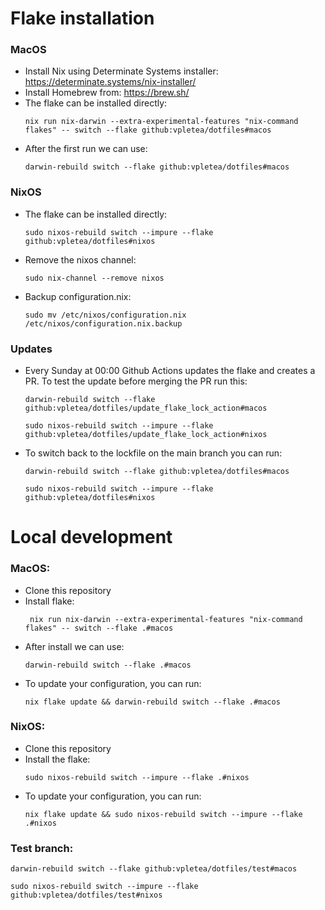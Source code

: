 # Flake installation
### MacOS
- Install Nix using Determinate Systems installer: https://determinate.systems/nix-installer/
- Install Homebrew from:  https://brew.sh/
- The flake can be installed directly:
  ```
  nix run nix-darwin --extra-experimental-features "nix-command flakes" -- switch --flake github:vpletea/dotfiles#macos
  ```
- After the first run we can use:
  ```
  darwin-rebuild switch --flake github:vpletea/dotfiles#macos
  ```
  
### NixOS
- The flake can be installed directly:
  ```
  sudo nixos-rebuild switch --impure --flake github:vpletea/dotfiles#nixos
  ```
- Remove the nixos channel:
  ```
  sudo nix-channel --remove nixos
  ```
- Backup configuration.nix:
  ```
  sudo mv /etc/nixos/configuration.nix /etc/nixos/configuration.nix.backup
  ```

### Updates
- Every Sunday at 00:00 Github Actions updates the flake and creates a PR. To test the update before merging the PR run this:
  ```
  darwin-rebuild switch --flake github:vpletea/dotfiles/update_flake_lock_action#macos
  ```
  ```
  sudo nixos-rebuild switch --impure --flake github:vpletea/dotfiles/update_flake_lock_action#nixos
  ```
- To switch back to the lockfile on the main branch you can run:
  ```
  darwin-rebuild switch --flake github:vpletea/dotfiles#macos
  ```
  ```
  sudo nixos-rebuild switch --impure --flake github:vpletea/dotfiles#nixos
  ```    

# Local development  
### MacOS:
- Clone this repository
- Install flake:
  ```
   nix run nix-darwin --extra-experimental-features "nix-command flakes" -- switch --flake .#macos
  ```
- After install we can use:
  ```
  darwin-rebuild switch --flake .#macos
  ```
- To update your configuration, you can run:
  ```
  nix flake update && darwin-rebuild switch --flake .#macos
  ```
  
### NixOS:
- Clone this repository
- Install the flake:
  ```
  sudo nixos-rebuild switch --impure --flake .#nixos
  ```
- To update your configuration, you can run:
  ```
  nix flake update && sudo nixos-rebuild switch --impure --flake .#nixos

### Test branch:
   ```
  darwin-rebuild switch --flake github:vpletea/dotfiles/test#macos
  ```
  ```
  sudo nixos-rebuild switch --impure --flake github:vpletea/dotfiles/test#nixos
  ```

